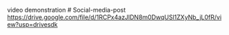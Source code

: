 

video demonstration # Social-media-post
https://drive.google.com/file/d/1RCPx4azJlDN8m0DwqUSl1ZXyNb_jL0fR/view?usp=drivesdk
